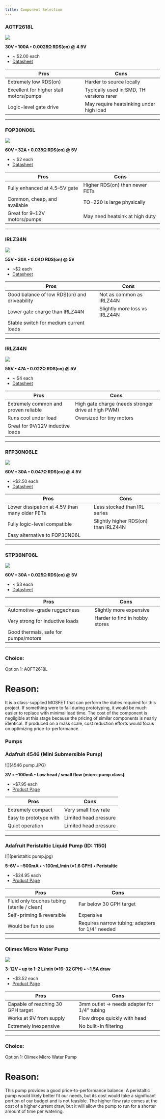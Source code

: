 ```yaml
---
title: Component Selection 
---
```

### AOTF2618L

![](AOTF2618L.JPG)

**30V • 100A • 0.0028Ω RDS(on) @ 4.5V**

* ~ $2.00 each  
* [Datasheet](https://aosmd.com/res/data_sheets/AOTF2618L.pdf)

| Pros | Cons |
|------|------|
| Extremely low RDS(on) | Harder to source locally |
| Excellent for higher stall motors/pumps | Typically used in SMD, TH versions rarer |
| Logic-level gate drive | May require heatsinking under high load |
---

### FQP30N06L

![](TO-220.JPG)

**60V • 32A • 0.035Ω RDS(on) @ 5V**

* ~ $2 each  
* [Datasheet](https://www.onsemi.com/pdf/datasheet/fqp30n06l-d.pdf)

| Pros | Cons |
|------|------|
| Fully enhanced at 4.5–5V gate | Higher RDS(on) than newer FETs |
| Common, cheap, and available | TO-220 is large physically |
| Great for 9–12V motors/pumps | May need heatsink at high duty |
---

### IRLZ34N

![](IRLZ34N-Pinout.jpg)

**55V • 30A • 0.04Ω RDS(on) @ 5V**

* ~$2 each  
* [Datasheet](https://www.infineon.com/dgdl/irlz34n.pdf?fileId=5546d462533600a40153563b9b7ac710)

| Pros | Cons |
|------|------|
| Good balance of low RDS(on) and driveability | Not as common as IRLZ44N |
| Lower gate charge than IRLZ44N | Slightly more loss vs IRLZ44N |
| Stable switch for medium current loads | |
---

### IRLZ44N

![](irlz44n.png)

**55V • 47A • 0.022Ω RDS(on) @ 5V**

* ~ $4 each  
* [Datasheet](https://www.infineon.com/dgdl/irlz44n.pdf?fileId=5546d462533600a40153563b9b7a262f)

| Pros | Cons |
|------|------|
| Extremely common and proven reliable | High gate charge (needs stronger drive at high PWM) |
| Runs cool under load | Oversized for tiny motors |
| Great for 9V/12V inductive loads | |
---

### RFP30N06LE

![](RFP30N06LE.jpg)

**60V • 30A • 0.047Ω RDS(on) @ 4.5V**

* ~$2.50 each  
* [Datasheet](https://mm.digikey.com/Volume0/opasdata/d220001/medias/docus/843/RFP30N06LE_RF1S30N06LESM.pdf)

| Pros | Cons |
|------|------|
| Lower dissipation at 4.5V than many older FETs | Less stocked than IRL series |
| Fully logic-level compatible | Slightly higher RDS(on) than IRLZ44N |
| Easy alternative to FQP30N06L | |
---

### STP36NF06L

![](TO-220.JPG)

**60V • 30A • 0.025Ω RDS(on) @ 5V**

* ~ $3 each  
* [Datasheet](https://www.st.com/resource/en/datasheet/stp36nf06l.pdf)

| Pros | Cons |
|------|------|
| Automotive-grade ruggedness | Slightly more expensive |
| Very strong for inductive loads | Harder to find in hobby stores |
| Good thermals, safe for pumps/motors | |
---

### Choice:
Option 1: AOFT2618L
# Reason:
It is a class-supplied MOSFET that can perform the duties required for this project. If something were to fail during prototyping, it would be much easier to replace with minimal lead time. The cost of the component is negligible at this stage because the pricing of similar components is nearly identical. If produced on a mass scale, cost reduction efforts would focus on optimizing price-to-performance.


### Pumps
### Adafruit 4546 (Mini Submersible Pump)

![](4546 pump.JPG)

**3V • ~100mA • Low head / small flow (micro-pump class)**

* ~\$7.95 each  
* [Product Page](https://www.adafruit.com/product/4546)

| Pros | Cons |
|------|------|
| Extremely compact | Very small flow rate |
| Easy to prototype with | Limited head pressure|
| Quiet operation | Limited head pressure |
---

### Adafruit Peristaltic Liquid Pump (ID: 1150)

![](peristaltic pump.jpg)

**5–6V • ~500mA • ~100mL/min (≈1.6 GPH) • Peristaltic**

* ~\$24.95 each  
* [Product Page](https://www.adafruit.com/product/3910)

| Pros | Cons |
|------|------|
| Fluid only touches tubing (sterile / clean) | Far below 30 GPH target |
| Self-priming & reversible | Expensive |
| Would be fun to use | Requires narrow tubing; adapters for 1/4" needed |
---

### Olimex Micro Water Pump

![](MICRO-WATER-PUMP_web(640x640).jpg)

**3–12V • up to 1–2 L/min (≈16–32 GPH) • ~1.5A draw**

* ~\$3.52 each  
* [Product Page](https://www.olimex.com/Products/Components/Misc/MICRO-WATER-PUMP/)

| Pros | Cons |
|------|------|
| Capable of reaching 30 GPH target | 3mm outlet → needs adapter for 1/4" tubing |
| Works at 9V from supply | Flow drops quickly with head |
| Extremely inexpensive | No built-in filtering |
---


### Choice:
Option 1: Olimex Micro Water Pump
# Reason:
This pump provides a good price-to-performance balance. A peristaltic pump would likely better fit our needs, but its cost would take a significant portion of our budget and is not feasible. The higher flow rate comes at the cost of a higher current draw, but it will allow the pump to run for a shorter amount of time per watering. 
